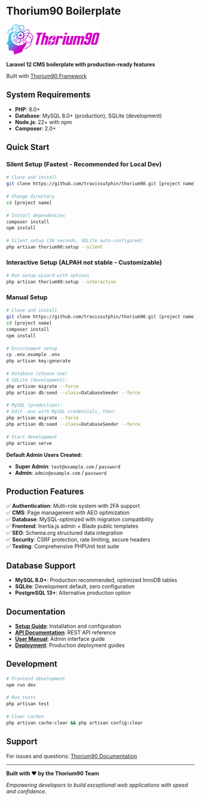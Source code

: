 # Thorium90 Boilerplate

![Thorium90 Logo](public/images/logos/header.png)

**Laravel 12 CMS boilerplate with production-ready features**

Built with [Thorium90 Framework](https://github.com/travissutphin/thorium90)

## System Requirements

- **PHP**: 8.0+
- **Database**: MySQL 8.0+ (production), SQLite (development)
- **Node.js**: 22+ with npm
- **Composer**: 2.0+

## Quick Start

### Silent Setup (Fastest - Recommended for Local Dev)
```bash
# Clone and install
git clone https://github.com/travissutphin/thorium90.git [project name]

# Change directory
cd [project name]

# Install dependencies
composer install
npm install

# Silent setup (30 seconds, SQLite auto-configured)
php artisan thorium90:setup --silent
```

### Interactive Setup (ALPAH not stable - Customizable)
```bash
# Run setup wizard with options
php artisan thorium90:setup --interactive
```

### Manual Setup
```bash
# Clone and install
git clone https://github.com/travissutphin/thorium90.git [project name]
cd [project name]
composer install 
npm install

# Environment setup
cp .env.example .env
php artisan key:generate

# Database (choose one)
# SQLite (development):
php artisan migrate --force
php artisan db:seed --class=DatabaseSeeder --force

# MySQL (production):
# Edit .env with MySQL credentials, then:
php artisan migrate --force
php artisan db:seed --class=DatabaseSeeder --force

# Start development
php artisan serve
```

**Default Admin Users Created:**
- **Super Admin**: `test@example.com` / `password`
- **Admin**: `admin@example.com` / `password`

## Production Features

✅ **Authentication**: Multi-role system with 2FA support  
✅ **CMS**: Page management with AEO optimization  
✅ **Database**: MySQL-optimized with migration compatibility  
✅ **Frontend**: Inertia.js admin + Blade public templates  
✅ **SEO**: Schema.org structured data integration  
✅ **Security**: CSRF protection, rate limiting, secure headers  
✅ **Testing**: Comprehensive PHPUnit test suite  

## Database Support

- **MySQL 8.0+**: Production recommended, optimized InnoDB tables
- **SQLite**: Development default, zero configuration
- **PostgreSQL 13+**: Alternative production option

## Documentation

- **[Setup Guide](docs/client/SETUP.md)**: Installation and configuration
- **[API Documentation](docs/client/API.md)**: REST API reference
- **[User Manual](docs/client/MANUAL.md)**: Admin interface guide
- **[Deployment](docs/deployment/)**: Production deployment guides

## Development

```bash
# Frontend development
npm run dev

# Run tests
php artisan test

# Clear caches
php artisan cache:clear && php artisan config:clear
```

## Support

For issues and questions: [Thorium90 Documentation](https://thorium90.com/docs)

---

**Built with ❤️ by the Thorium90 Team**

*Empowering developers to build exceptional web applications with speed and confidence.*
